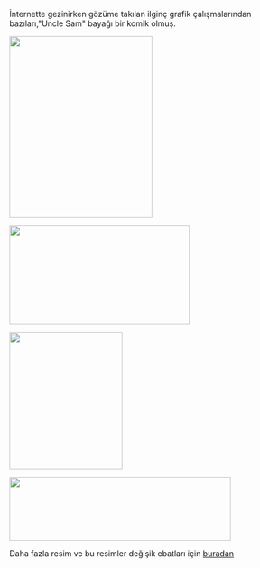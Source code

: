 <html><body><p>İnternette gezinirken gözüme takılan ilginç grafik çalışmalarından bazıları,"Uncle Sam" bayağı bir komik olmuş.

<a href="http://gnuart.onshore.com/images/uncle_gnu/gsam_want_gnu_big.jpg"><img title="Uncle Sam" src="http://gnuart.onshore.com/images/uncle_gnu/gsam_want_gnu_big.jpg" alt="" width="253" height="321"></a>

<!--more-->

<a href="http://gnuart.onshore.com/images/mol/gifs/mol_a_big.gif"><img title="Mac on linux" src="http://gnuart.onshore.com/images/mol/gifs/mol_a_big.gif" alt="" width="319" height="176"></a>

<a href="http://gnuart.onshore.com/images/gnu_linux_poster/gnu_linux_big.gif"><img title="GNU Linux" src="http://gnuart.onshore.com/images/gnu_linux_poster/gnu_linux_big.gif" alt="" width="200" height="242"></a>

<a href="http://gnuart.onshore.com/images/gnutella/gnutella_large.jpg"><img title="Gnutella" src="http://gnuart.onshore.com/images/gnutella/gnutella_large.jpg" alt="" width="392" height="113"></a>

Daha fazla resim ve bu resimler değişik ebatları için <a href="http://gnuart.onshore.com/">buradan</a></p></body></html>